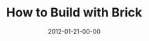 ---
layout: message
category: message
series: "Big Bad Wolf"
title: "How to Build with Brick"
date: 2012-01-21-00-00
message_id: 710
sc-permalink-url: "http://soundcloud.com/crdschurch/how-to-build-with-brick"
audio: "http://s3.amazonaws.com/crossroads-media/messages/audio/bigbadwolf_03.mp3"
audio-duration: "41:24"
program: "http://s3.amazonaws.com/crossroads-media/documents/01_21-22_12Program.pdf"
description: "Brian Tome talks about how to build our finances with brick."
video: "http://s3.amazonaws.com/crossroads-media/messages/video/bigbadwolf_03.mp4"
video-duration: "41:29"
yt-video-id: "Z6uagLGe2M4"
video-image: "http://s3.amazonaws.com/crossroads-media/images/bigbadwolf_03_still.jpg"
tag: 
 - tome
 - money
 - finances
 - wolf
 - program
explicit: false
---